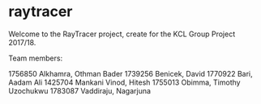 # raytracer

Welcome to the RayTracer project, create for the KCL Group Project 2017/18.

Team members:

1756850 Alkhamra, Othman Bader
1739256 Benicek, David
1770922 Bari, Aadam Ali
1425704 Mankani Vinod, Hitesh
1755013 Obimma, Timothy Uzochukwu
1783087 Vaddiraju, Nagarjuna